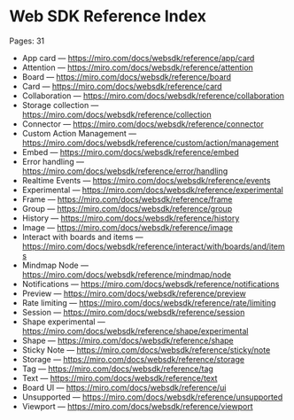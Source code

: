 # Web SDK Reference Index

Pages: 31

- App card — https://miro.com/docs/websdk/reference/app/card
- Attention — https://miro.com/docs/websdk/reference/attention
- Board — https://miro.com/docs/websdk/reference/board
- Card — https://miro.com/docs/websdk/reference/card
- Collaboration — https://miro.com/docs/websdk/reference/collaboration
- Storage collection — https://miro.com/docs/websdk/reference/collection
- Connector — https://miro.com/docs/websdk/reference/connector
- Custom Action Management — https://miro.com/docs/websdk/reference/custom/action/management
- Embed — https://miro.com/docs/websdk/reference/embed
- Error handling — https://miro.com/docs/websdk/reference/error/handling
- Realtime Events — https://miro.com/docs/websdk/reference/events
- Experimental — https://miro.com/docs/websdk/reference/experimental
- Frame — https://miro.com/docs/websdk/reference/frame
- Group — https://miro.com/docs/websdk/reference/group
- History — https://miro.com/docs/websdk/reference/history
- Image — https://miro.com/docs/websdk/reference/image
- Interact with boards and items — https://miro.com/docs/websdk/reference/interact/with/boards/and/items
- Mindmap Node — https://miro.com/docs/websdk/reference/mindmap/node
- Notifications — https://miro.com/docs/websdk/reference/notifications
- Preview — https://miro.com/docs/websdk/reference/preview
- Rate limiting — https://miro.com/docs/websdk/reference/rate/limiting
- Session — https://miro.com/docs/websdk/reference/session
- Shape experimental — https://miro.com/docs/websdk/reference/shape/experimental
- Shape — https://miro.com/docs/websdk/reference/shape
- Sticky Note — https://miro.com/docs/websdk/reference/sticky/note
- Storage — https://miro.com/docs/websdk/reference/storage
- Tag — https://miro.com/docs/websdk/reference/tag
- Text — https://miro.com/docs/websdk/reference/text
- Board UI — https://miro.com/docs/websdk/reference/ui
- Unsupported — https://miro.com/docs/websdk/reference/unsupported
- Viewport — https://miro.com/docs/websdk/reference/viewport
